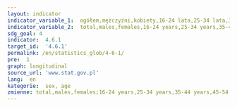```yaml
---
layout: indicator
indicator_variable_1:  ogółem,mężczyźni,kobiety,16-24 lata,25-34 lata,35-44 lata,45-54 lata,55-65 lat,ogółem_,mężczyźni_,kobiety_,16-24 lata_,25-34 lata_,35-44 lata_,45-54 lata_,55-65 lat_
indicator_variable_2:  total,males,females,16-24 years,25-34 years,35-44 years,45-54 years,55-65 years,total_,males_,females_,16-24 years_,25-34 years_,35-44 years_,45-54 years_,55-65 years_
sdg_goal: 4
indicator:  4.6.1
target_id:  '4.6.1'
permalink: /en/statistics_glob/4-6-1/
pre:  1
graph: longitudinal
source_url: 'www.stat.gov.pl'
lang:  en
kategorie:  sex, age
zmienne: total,males,females;16-24 years,25-34 years,35-44 years,45-54 years,55-65 years;total,males,females;16-24 years,25-34 years,35-44 years,45-54 years,55-65 years
---
```

